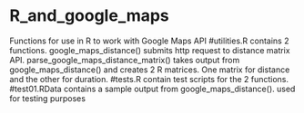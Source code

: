 # R_and_google_maps
Functions for use in R to work with Google Maps API
#utilities.R
contains 2 functions.
google_maps_distance() submits http request to distance matrix API.
parse_google_maps_distance_matrix() takes output from google_maps_distance() and creates 2 R matrices.
One matrix for distance and the other for duration.
#tests.R
contain test scripts for the 2 functions.
#test01.RData
contains a sample output from google_maps_distance().
used for testing purposes
